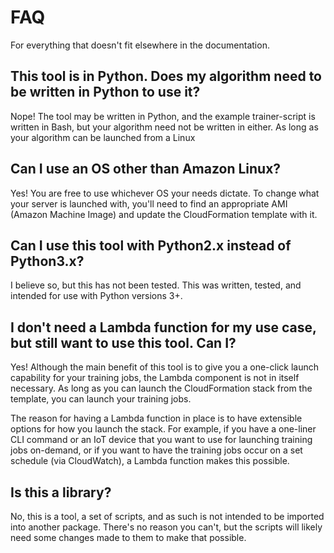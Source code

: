 # FAQ #

For everything that doesn't fit elsewhere in the documentation.

## This tool is in Python. Does my algorithm need to be written in Python to use it? ##

Nope! The tool may be written in Python, and the example trainer-script is written in Bash, but your algorithm need not be written in either. As long as your algorithm can be launched from a Linux

## Can I use an OS other than Amazon Linux? ##

Yes! You are free to use whichever OS your needs dictate. To change what your server is launched with, you'll need to find an appropriate AMI (Amazon Machine Image) and update the CloudFormation template with it.

## Can I use this tool with Python2.x instead of Python3.x? ##

I believe so, but this has not been tested. This was written, tested, and intended for use with Python versions 3+.

## I don't need a Lambda function for my use case, but still want to use this tool. Can I? ##

Yes! Although the main benefit of this tool is to give you a one-click launch capability for your training jobs, the Lambda component is not in itself necessary. As long as you can launch the CloudFormation stack from the template, you can launch your training jobs. 

The reason for having a Lambda function in place is to have extensible options for how you launch the stack. For example, if you have a one-liner CLI command or an IoT device that you want to use for launching training jobs on-demand, or if you want to have the training jobs occur on a set schedule (via CloudWatch), a Lambda function makes this possible.

## Is this a library? ##

No, this is a tool, a set of scripts, and as such is not intended to be imported into another package. There's no reason you can't, but the scripts will likely need some changes made to them to make that possible.    